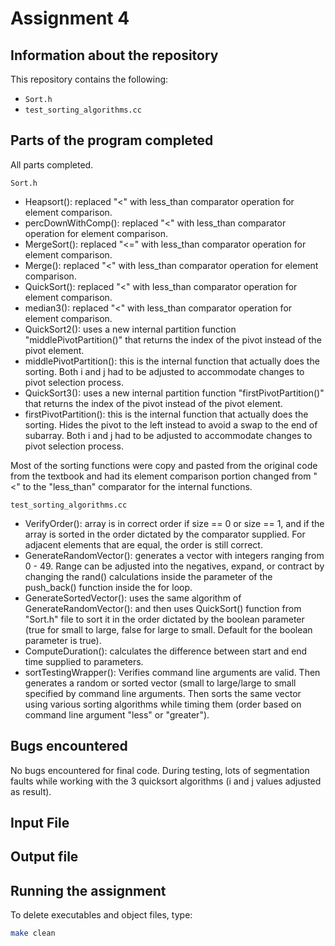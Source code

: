 # Assignment 4

## Information about the repository

This repository contains the following:
- `Sort.h`
- `test_sorting_algorithms.cc`

## Parts of the program completed

All parts completed.

`Sort.h`
- Heapsort(): replaced "<" with less_than comparator operation for element comparison.
- percDownWithComp(): replaced "<" with less_than comparator operation for element comparison.
- MergeSort(): replaced "<=" with less_than comparator operation for element comparison.
- Merge(): replaced "<" with less_than comparator operation for element comparison.
- QuickSort(): replaced "<" with less_than comparator operation for element comparison.
- median3(): replaced "<" with less_than comparator operation for element comparison.
- QuickSort2(): uses a new internal partition function "middlePivotPartition()" that returns the index of the pivot instead of the pivot element.
- middlePivotPartition(): this is the internal function that actually does the sorting. Both i and j had to be adjusted to accommodate changes to pivot selection process.
- QuickSort3(): uses a new internal partition function "firstPivotPartition()" that returns the index of the pivot instead of the pivot element.
- firstPivotPartition(): this is the internal function that actually does the sorting. Hides the pivot to the left instead to avoid a swap to the end of subarray. Both i and j had to be adjusted to accommodate changes to pivot selection process.

Most of the sorting functions were copy and pasted from the original code from the textbook and had its element comparison portion changed from "<" to the "less_than" comparator for the internal functions.

`test_sorting_algorithms.cc`
- VerifyOrder(): array is in correct order if size == 0 or size == 1, and if the array is sorted in the order dictated by the comparator supplied. For adjacent elements that are equal, the order is still correct.
- GenerateRandomVector(): generates a vector with integers ranging from 0 - 49. Range can be adjusted into the negatives, expand, or contract by changing the rand() calculations inside the parameter of the push_back() function inside the for loop.
- GenerateSortedVector(): uses the same algorithm of GenerateRandomVector(): and then uses QuickSort() function from "Sort.h" file to sort it in the order dictated by the boolean parameter (true for small to large, false for large to small. Default for the boolean parameter is true).
- ComputeDuration(): calculates the difference between start and end time supplied to parameters.
- sortTestingWrapper(): Verifies command line arguments are valid. Then generates a random or sorted vector (small to large/large to small specified by command line arguments. Then sorts the same vector using various sorting algorithms while timing them (order based on command line argument "less" or "greater"). 

## Bugs encountered

No bugs encountered for final code. During testing, lots of segmentation faults while working with the 3 quicksort algorithms (i and j values adjusted as result).

## Input File

## Output file

## Running the assignment

To delete executables and object files, type:

```bash
make clean
```
